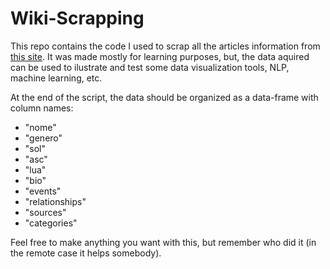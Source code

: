 # Wiki-Scrapping

This repo contains the code I used to scrap all the articles information from [this site](https://www.astro.com/astro-databank/). It was made mostly for learning purposes, but, the data aquired can be used to ilustrate and test some data visualization tools, NLP, machine learning, etc.  

At the end of the script, the data should be organized as a data-frame with column names:
* "nome"
* "genero"
* "sol"
* "asc"
* "lua"
* "bio"
* "events"
* "relationships"
* "sources"
* "categories" 

Feel free to make anything you want with this, but remember who did it (in the remote case it helps somebody).
